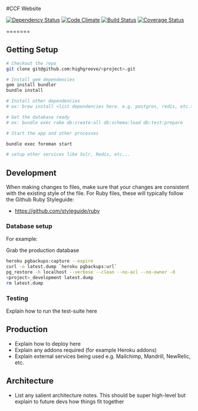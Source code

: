 #CCF Website

[![Dependency Status](https://gemnasium.com/kurtisnelson/ccf.png)](https://gemnasium.com/kurtisnelson/ccf)
[![Code Climate](https://codeclimate.com/github/kurtisnelson/ccf.png)](https://codeclimate.com/github/kurtisnelson/ccf)
[![Build Status](https://secure.travis-ci.org/kurtisnelson/ccf.png)](http://travis-ci.org/kurtisnelson/ccf)
[![Coverage Status](https://coveralls.io/repos/kurtisnelson/ccf/badge.png?branch=master)](https://coveralls.io/r/kurtisnelson/ccf)

=======

## Getting Setup

```bash
# Checkout the repo
git clone git@github.com:highgroove/<project>.git

# Install gem dependencies
gem install bundler
bundle install

# Install other dependencies
# ex: brew install <list dependencies here. e.g. postgres, redis, etc.>

# Get the database ready
# ex: bundle exec rake db:create:all db:schema:load db:test:prepare

# Start the app and other processes

bundle exec foreman start

# setup other services like Solr, Redis, etc...
```

## Development

When making changes to files, make sure that your changes are consistent with
the existing style of the file. For Ruby files, these will typically follow the
Github Ruby Styleguide:

* https://github.com/styleguide/ruby

### Database setup

For example:

Grab the production database

```bash
heroku pgbackups:capture --expire
curl -o latest.dump `heroku pgbackups:url`
pg_restore -h localhost --verbose --clean --no-acl --no-owner -d
<project>_development latest.dump
rm latest.dump
```


### Testing

Explain how to run the test-suite here

## Production

* Explain how to deploy here
* Explain any addons required (for example Heroku addons)
* Explain external services being used e.g. Mailchimp, Mandrill, NewRelic, etc.

## Architecture

* List any salient architecture notes.  This should be super high-level but
  explain to future devs how things fit together
